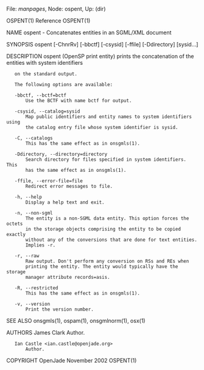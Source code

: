 File: *manpages*,  Node: ospent,  Up: (dir)

OSPENT(1)                          Reference                         OSPENT(1)



NAME
       ospent - Concatenates entities in an SGML/XML document

SYNOPSIS
       ospent [-ChnrRv] [-bbctf] [-csysid] [-ffile] [-Ddirectory] [sysid...]

DESCRIPTION
       ospent (OpenSP print entity) prints the concatenation of the entities
       with system identifiers

       on the standard output.

       The following options are available:

       -bbctf, --bctf=bctf
           Use the BCTF with name bctf for output.

       -csysid, --catalog=sysid
           Map public identifiers and entity names to system identifiers using
           the catalog entry file whose system identifier is sysid.

       -C, --catalogs
           This has the same effect as in onsgmls(1).

       -Ddirectory, --directory=directory
           Search directory for files specified in system identifiers. This
           has the same effect as in onsgmls(1).

       -ffile, --error-file=file
           Redirect error messages to file.

       -h, --help
           Display a help text and exit.

       -n, --non-sgml
           The entity is a non-SGML data entity. This option forces the octets
           in the storage objects comprising the entity to be copied exactly
           without any of the conversions that are done for text entities.
           Implies -r.

       -r, --raw
           Raw output. Don't perform any conversion on RSs and REs when
           printing the entity. The entity would typically have the storage
           manager attribute records=asis.

       -R, --restricted
           This has the same effect as in onsgmls(1).

       -v, --version
           Print the version number.

SEE ALSO
       onsgmls(1), ospam(1), onsgmlnorm(1), osx(1)

AUTHORS
       James Clark
           Author.

       Ian Castle <ian.castle@openjade.org>
           Author.

COPYRIGHT
OpenJade                         November 2002                       OSPENT(1)
